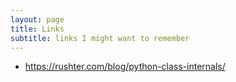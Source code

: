 ```yaml
---
layout: page
title: Links
subtitle: links I might want to remember
---
```


* <https://rushter.com/blog/python-class-internals/>
